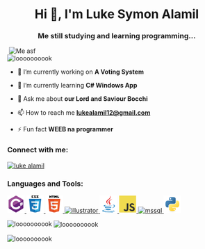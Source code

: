 
<h1 align="center">Hi 👋, I'm Luke Symon Alamil</h1>
<h3 align="center">Me still studying and learning programming...</h3>

<img align="right" alt="Me asf" width="500" src = "https://media.tenor.com/AfMj1IQE0pMAAAAC/bocchi-the-rock.gif">


<p align="left"> <img src="https://komarev.com/ghpvc/?username=loooooooook&label=Profile%20views&color=0e75b6&style=flat" alt="loooooooook" /> </p>

- 🔭 I’m currently working on **A Voting System**

- 🌱 I’m currently learning **C# Windows App**

- 💬 Ask me about **our Lord and Saviour Bocchi**

- 📫 How to reach me **lukealamil12@gmail.com**

- ⚡ Fun fact **WEEB na programmer**

<h3 align="left">Connect with me:</h3>
<p align="left">
<a href="https://fb.com/luke alamil" target="blank"><img align="center" src="https://raw.githubusercontent.com/rahuldkjain/github-profile-readme-generator/master/src/images/icons/Social/facebook.svg" alt="luke alamil" height="30" width="40" /></a>
</p>

<h3 align="left">Languages and Tools:</h3>
<p align="left"> <a href="https://www.w3schools.com/cs/" target="_blank" rel="noreferrer"> <img src="https://raw.githubusercontent.com/devicons/devicon/master/icons/csharp/csharp-original.svg" alt="csharp" width="40" height="40"/> </a> <a href="https://www.w3schools.com/css/" target="_blank" rel="noreferrer"> <img src="https://raw.githubusercontent.com/devicons/devicon/master/icons/css3/css3-original-wordmark.svg" alt="css3" width="40" height="40"/> </a> <a href="https://www.w3.org/html/" target="_blank" rel="noreferrer"> <img src="https://raw.githubusercontent.com/devicons/devicon/master/icons/html5/html5-original-wordmark.svg" alt="html5" width="40" height="40"/> </a> <a href="https://www.adobe.com/in/products/illustrator.html" target="_blank" rel="noreferrer"> <img src="https://www.vectorlogo.zone/logos/adobe_illustrator/adobe_illustrator-icon.svg" alt="illustrator" width="40" height="40"/> </a> <a href="https://www.java.com" target="_blank" rel="noreferrer"> <img src="https://raw.githubusercontent.com/devicons/devicon/master/icons/java/java-original.svg" alt="java" width="40" height="40"/> </a> <a href="https://developer.mozilla.org/en-US/docs/Web/JavaScript" target="_blank" rel="noreferrer"> <img src="https://raw.githubusercontent.com/devicons/devicon/master/icons/javascript/javascript-original.svg" alt="javascript" width="40" height="40"/> </a> <a href="https://www.microsoft.com/en-us/sql-server" target="_blank" rel="noreferrer"> <img src="https://www.svgrepo.com/show/303229/microsoft-sql-server-logo.svg" alt="mssql" width="40" height="40"/> </a> <a href="https://www.python.org" target="_blank" rel="noreferrer"> <img src="https://raw.githubusercontent.com/devicons/devicon/master/icons/python/python-original.svg" alt="python" width="40" height="40"/> </a> </p>

<p><img align="left" src="https://github-readme-stats.vercel.app/api/top-langs?username=loooooooook&show_icons=true&locale=en&layout=compact" alt="loooooooook" /></p>

<p>&nbsp;<img align="center" src="https://github-readme-stats.vercel.app/api?username=loooooooook&show_icons=true&locale=en" alt="loooooooook" /></p>

<p><img align="center" src="https://github-readme-streak-stats.herokuapp.com/?user=loooooooook&" alt="loooooooook" /></p>

